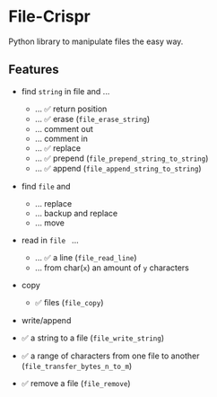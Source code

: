 # File-Crispr

Python library to manipulate files the easy way.

## Features

- find `string` in file and ...

  - ... ✅ return position
  - ... ✅ erase (`file_erase_string`)
  - ... comment out
  - ... comment in
  - ... ✅ replace
  - ... ✅ prepend (`file_prepend_string_to_string`)
  - ... ✅ append (`file_append_string_to_string`)

- find `file` and

  - ... replace
  - ... backup and replace
  - ... move

- read in `file ` ...

  - ... ✅ a line (`file_read_line`)
  - ... from char(`x`) an amount of `y` characters

- copy

  - ✅ files (`file_copy`)

- write/append
- ✅ a string to a file (`file_write_string`)
- ✅ a range of characters from one file to another (`file_transfer_bytes_n_to_m`)

- ✅ remove a file (`file_remove`)
